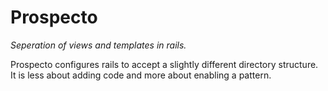 # Prospecto

*Seperation of views and templates in rails.*

Prospecto configures rails to accept a slightly different directory structure.  It
is less about adding code and more about enabling a pattern.